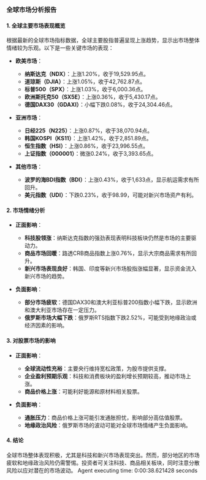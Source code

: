 ### 全球市场分析报告

#### 1. 全球主要市场表现概览
根据最新的全球市场指标数据，全球主要股指普遍呈现上涨趋势，显示出市场整体情绪较为乐观。以下是一些关键市场的表现：

- **欧美市场**：
  - **纳斯达克（NDX）**：上涨1.20%，收于19,529.95点。
  - **道琼斯（DJIA）**：上涨1.05%，收于42,762.87点。
  - **标普500（SPX）**：上涨1.03%，收于6,000.36点。
  - **欧洲斯托克50（SX5E）**：上涨0.36%，收于5,430.17点。
  - **德国DAX30（GDAXI）**：小幅下跌0.08%，收于24,304.46点。

- **亚洲市场**：
  - **日经225（N225）**：上涨0.87%，收于38,070.94点。
  - **韩国KOSPI（KS11）**：上涨1.42%，收于2,851.89点。
  - **恒生指数（HSI）**：上涨0.86%，收于23,996.55点。
  - **上证指数（000001）**：微涨0.24%，收于3,393.65点。

- **其他市场**：
  - **波罗的海BDI指数（BDI）**：上涨0.43%，收于1,633点，显示航运需求有所回升。
  - **美元指数（UDI）**：下跌0.23%，收于98.99，可能对新兴市场资产有利。

#### 2. 市场情绪分析
- **正面影响**：
  - **科技股领涨**：纳斯达克指数的强劲表现表明科技板块仍然是市场的主要驱动力。
  - **商品市场回暖**：路透CRB商品指数上涨0.76%，显示大宗商品需求有所回升。
  - **新兴市场表现良好**：韩国、印度等新兴市场股指涨幅显著，显示资金流入新兴市场的趋势。

- **负面影响**：
  - **部分市场疲软**：德国DAX30和澳大利亚标普200指数小幅下跌，显示欧洲和澳大利亚市场存在一定压力。
  - **俄罗斯市场大幅下跌**：俄罗斯RTS指数下跌2.52%，可能受到地缘政治或经济因素的影响。

#### 3. 对股票市场的影响
- **正面影响**：
  - **全球流动性充裕**：主要央行维持宽松政策，为股市提供支撑。
  - **企业盈利预期乐观**：科技和消费板块的盈利增长预期较高，推动市场上涨。
  - **商品价格上涨**：可能利好能源和原材料相关股票。

- **负面影响**：
  - **通胀压力**：商品价格上涨可能引发通胀担忧，影响部分高估值股票。
  - **地缘政治风险**：俄罗斯市场的波动可能对全球市场情绪产生负面影响。

#### 4. 结论
全球市场整体表现积极，尤其是科技和新兴市场表现突出。然而，部分地区的市场疲软和地缘政治风险仍需警惕。投资者可关注科技、商品相关板块，同时注意分散风险以应对潜在的市场波动。
Agent executing time: 0:00:38.621428 seconds